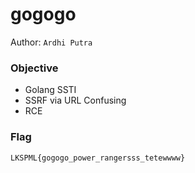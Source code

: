 # gogogo

Author: `Ardhi Putra`

### Objective

- Golang SSTI
- SSRF via URL Confusing
- RCE

### Flag

```
LKSPML{gogogo_power_rangersss_tetewwww}
```
